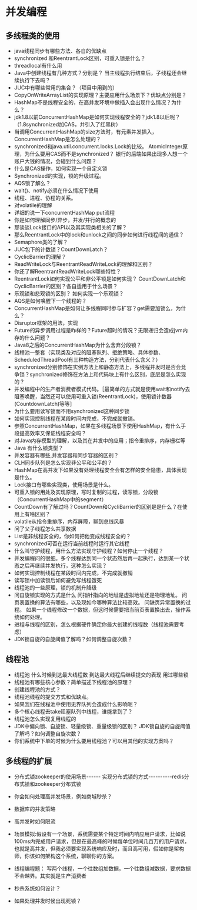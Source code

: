 # 并发编程

## 多线程类的使用

* java线程同步有哪些方法、各自的优缺点
* synchronized 和ReentrantLock区别，可重入锁是什么？
* threadlocal有什么用
* Java中创建线程有几种方式？分别是？ 当主线程执行结束后，子线程还会继续执行下去吗？
* JUC中有哪些常用的集合？（项目中用到的）
*  CopyOnWriteArrayList的实现原理？主要应用什么场景下？优缺点分别是？
* HashMap不是线程安全的，在高并发环境中做插入会出现什么情况？为什么？
*   jdk1.8以前ConcurrentHashMap是如何实现线程安全的？jdk1.8以后呢？（1.8synchronized加CAS，并引入了红黑树） 
* 当调用ConcurrentHashMap的size方法时，有元素并发插入，ConcurrentHashMap是怎么处理的？
* synchronized和java.util.concurrent.locks.Lock的比较。 AtomicInteger原理，为什么要用CAS而不是synchronized？ 银行的后端如果出现多人想一个账户大钱的情况，会碰到什么问题？
* 什么是CAS操作，如何实现一个自定义锁
*  Synchronized的实现，锁的升级过程。
* AQS锁了解么？
* wait()、notify必须在什么情况下使用
* 线程、进程、协程的关系。
* 对volatile的理解 
* 详细的说一下concurrentHashMap put流程
* 你是如何理解同步/异步，并发/并行的概念的
* 那谈谈Lock接口的API以及其实现类相关的了解？
* 那么ReentrantLock中的lock和unlock之间的同步如何进行线程间的通信？
* Semaphore类的了解？
* JUC包下的计数锁？CountDownLatch？
* CyclicBarrier的理解？
* ReadWriteLock与ReentrantReadWriteLock的理解和区别？
* 你还了解ReentrantReadWriteLock哪些特性？
* ReentrantLock如何实现公平和非公平锁是如何实现？ CountDownLatch和CyclicBarrier的区别？各自适用于什么场景？
* 乐观锁和悲观锁的区别？ 如何实现一个乐观锁？ 
* AQS是如何唤醒下一个线程的？
* ConcurrentHashMap是如何让多线程同时参与扩容？get需要加锁么，为什么？
* Disruptor框架的用法，实现
* Future的异步调用过程是咋样的？Future超时的情况？无限递归会造成jvm内存的什么问题？ 
* Java8之后的ConcurrentHashMap为什么舍弃分段锁？
* 线程池一整套（实现类及对应的阻塞队列、拒绝策略、具体参数、ScheduledThreadPool有三种构造方法，分别代表什么含义？）
* synchronized分别修饰在实例方法上和静态方法上，多线程并发时是否会竞争锁？synchronized修饰在方法上和代码块上有什么区别，底层是怎么实现的？
* 并发编程中的生产者消费者模式代码。［最简单的方式就是使用wait和notify去阻塞唤醒，当然还可以使用可重入锁(ReentrantLock)，使用锁计数器(CountdownLatch)等等］
* 为什么要用读写锁而不用synchronized这种同步锁
* 如何实现控制线程在某段时间内完成，不完成就撤销。
* 参照ConcurrentHashMap，如果在多线程场景下使用HashMap，有什么手段提高效率又保证线程安全吗？
* 对Java内存模型的理解，以及其在并发中的应用；指令重排序，内存栅栏等
* Java 有什么锁类型？
* 并发容器有哪些,并发容器和同步容器的区别？
* CLH同步队列是怎么实现非公平和公平的？
* HashMap在高并发下如果没有处理线程安全会有怎样的安全隐患，具体表现是什么。
* Lock接口有哪些实现类，使用场景是什么。
* 可重入锁的用处及实现原理，写时复制的过程，读写锁，分段锁（ConcurrentHashMap中的segment）
* CountDown有了解过吗？CountDown和CycliBarrier的区别是是什么？在使用上有啥区别？
* volatile从指令重排序，内存屏障，聊到总线风暴
* 问了父子线程怎么共享数据 
* List是非线程安全的，你如何把他变成线程安全的？
* synchronized可否在运行当前线程时运行其它线程
* 什么叫守护线程，用什么方法实现守护线程？如何停止一个线程？
* 并发编程问的很细。多个线程达到同一个状态然后再一起执行，达到某一个状态之后再继续并发执行，这种怎么实现？
* 如何实现控制线程在某段时间内完成，不完成就撤销
* 读写锁中加读锁后如何避免写线程饿死
* 线程池的一些原理，锁的机制升降级
* 问自旋锁实现的方式是什么 问指针指向的地址是虚拟地址还是物理地址。 问页表置换的算法有哪些，以及现如今哪种算法比较高效。 问缺页异常置换的过程。 如果一个线程修改一个数据，但这时候需要把当前页表置换出去，操作系统如何处理。
* 进程与线程的区别，怎么根据硬件确定你最大创建的线程数（线程池需要考虑） 
* JDK锁自旋的自旋阈值了解吗？如何调整自旋次数？





## 线程池

*  线程池 什么时候到达最大线程数 到达最大线程后继续提交的表现 用过哪些锁
* 线程池有哪些核心参数？简单描述下线程池的原理？
* 创建线程池的方式？
* 线程池线程的提交方式和优缺点。
* 如果我们在线程池中使用无界队列会造成什么影响呢？
* 多个核心线程去take阻塞队列中线程，谁能拿到了？
* 线程池怎么实现复用线程的 
* JDK中偏向锁、自旋锁、轻量级锁、重量级锁的区别？ JDK锁自旋的自旋阈值了解吗？如何调整自旋次数？
* 你们系统中下单的时候为什么要用线程池？可以用其他的实现方案吗？





## 多线程的扩展

* 分布式锁zookeeper的使用场景------ 实现分布式锁的方式----------redis分布式锁和zookeeper分布式锁

* 你会如何处理高并发场景，例如商城秒杀？

* 数据库的并发策略

* 高并发时如何限流

* 场景模拟:假设有一个场景，系统需要某个特定时间内响应用户请求，比如说100ms内完成用户请求，但是在最高峰的时候每单位时间几百万的用户请求，也就是高并发，但我必须要实现系统响应及时，而且高可用，假如你是架构师，你该如何架构这个系统，聊聊你的方案。

* 线程编程题： 写两个线程，一个往数组加数据，一个往数组减数据，要求数据不会越界。其实就是生产消费者

* 秒杀系统如何设计？

* 如果处理并发时候出现死锁？

  